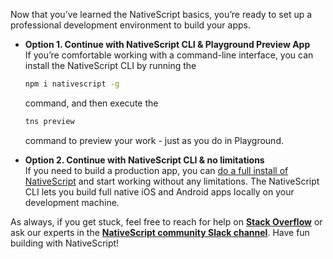 Now that you’ve learned the NativeScript basics, you’re ready to set up a professional development environment to build your apps.

* **Option 1. Continue with NativeScript CLI & Playground Preview App**  
If you’re comfortable working with a command-line interface, you can install the NativeScript CLI by running the 
  ```bash
  npm i nativescript -g
  ```
  command, and then execute the 
  ```bash
  tns preview
  ```
  command to preview your work - just as you do in Playground.

* **Option 2. Continue with NativeScript CLI & no limitations**  
If you need to build a production app, you can [do a full install of NativeScript](https://docs.nativescript.org/angular/start/quick-setup) and start working without any limitations. The NativeScript CLI lets you build full native iOS and Android apps locally on your development machine.

As always, if you get stuck, feel free to reach for help on [**Stack Overflow**](https://stackoverflow.com/questions/tagged/nativescript) or ask our experts in the [**NativeScript community Slack channel**](http://developer.telerik.com/wp-login.php?action=slack-invitation). Have fun building with NativeScript!

